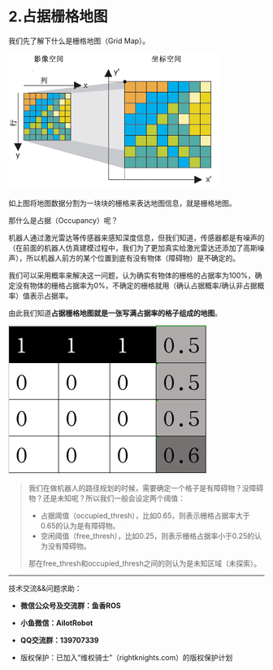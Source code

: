 # 2.占据栅格地图

我们先了解下什么是栅格地图（Grid Map）。

![栅格数据集图](2.栅格地图介绍/imgs/20140206174127486.gif)

如上图将地图数据分割为一块块的栅格来表达地图信息，就是栅格地图。

那什么是占据（Occupancy）呢？

机器人通过激光雷达等传感器来感知深度信息，但我们知道，传感器都是有噪声的（在前面的机器人仿真建模过程中，我们为了更加真实给激光雷达还添加了高斯噪声），所以机器人前方的某个位置到底有没有物体（障碍物）是不确定的。

我们可以采用概率来解决这一问题，认为确实有物体的栅格的占据率为100%，确定没有物体的栅格占据率为0%，不确定的栅格就用（确认占据概率/确认非占据概率）值表示占据率。


由此我们知道**占据栅格地图就是一张写满占据率的格子组成的地图**。

![image-20220506134542099](2.栅格地图介绍/imgs/image-20220506134542099.png)

> 我们在做机器人的路径规划的时候，需要确定一个格子是有障碍物？没障碍物？还是未知呢？所以我们一般会设定两个阈值：
>
> - 占据阈值（occupied_thresh），比如0.65，则表示栅格占据率大于0.65的认为是有障碍物。
> - 空闲阈值（free_thresh），比如0.25，则表示栅格占据率小于0.25的认为没有障碍物。
>
> 那在free_thresh和occupied_thresh之间的则认为是未知区域（未探索）。





--------------

技术交流&&问题求助：

- **微信公众号及交流群：鱼香ROS**
- **小鱼微信：AiIotRobot**
- **QQ交流群：139707339**

- 版权保护：已加入“维权骑士”（rightknights.com）的版权保护计划

